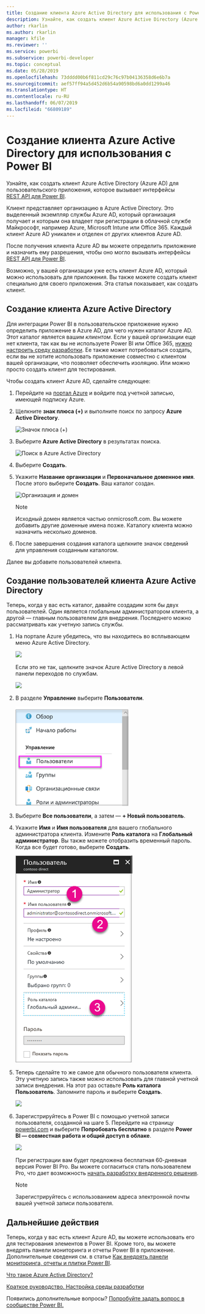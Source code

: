 ```yaml
---
title: Создание клиента Azure Active Directory для использования с Power BI
description: Узнайте, как создать клиент Azure Active Directory (Azure AD) для пользовательского приложения, которое вызывает интерфейсы REST API для Power BI.
author: rkarlin
ms.author: rkarlin
manager: kfile
ms.reviewer: ''
ms.service: powerbi
ms.subservice: powerbi-developer
ms.topic: conceptual
ms.date: 05/28/2019
ms.openlocfilehash: 73dddd00b6f811cd29c76c97b04136358d6e6b7a
ms.sourcegitcommit: aef57ff94a5d452d6b54a90598bd6a0dd1299a46
ms.translationtype: HT
ms.contentlocale: ru-RU
ms.lasthandoff: 06/07/2019
ms.locfileid: "66809189"
---
```

# <a name="create-an-azure-active-directory-tenant-to-use-with-power-bi"></a>Создание клиента Azure Active Directory для использования с Power BI

Узнайте, как создать клиент Azure Active Directory (Azure AD) для пользовательского приложения, которое вызывает интерфейсы [REST API для Power BI](rest-api-reference.md).

Клиент представляет организацию в Azure Active Directory. Это выделенный экземпляр службы Azure AD, который организация получает и которым она владеет при регистрации в облачной службе Майкрософт, например Azure, Microsoft Intune или Office 365. Каждый клиент Azure AD уникален и отделен от других клиентов Azure AD.

После получения клиента Azure AD вы можете определить приложение и назначить ему разрешения, чтобы оно могло вызывать интерфейсы [REST API для Power BI](rest-api-reference.md).

Возможно, у вашей организации уже есть клиент Azure AD, который можно использовать для приложения. Вы также можете создать клиент специально для своего приложения. Эта статья показывает, как создать клиент.

## <a name="create-an-azure-active-directory-tenant"></a>Создание клиента Azure Active Directory

Для интеграции Power BI в пользовательское приложение нужно определить приложение в Azure AD, для чего нужен каталог Azure AD. Этот каталог является вашим *клиентом*. Если у вашей организации еще нет клиента, так как вы не используете Power BI или Office 365, [нужно настроить среду разработки](https://docs.microsoft.com/azure/active-directory/develop/active-directory-howto-tenant). Ее также может потребоваться создать, если вы не хотите использовать приложение совместно с клиентом вашей организации, что позволяет обеспечить изоляцию. Или можно просто создать клиент для тестирования.

Чтобы создать клиент Azure AD, сделайте следующее:

1. Перейдите на [портал Azure](https://portal.azure.com) и войдите под учетной записью, имеющей подписку Azure.

2. Щелкните **знак плюса (+)** и выполните поиск по запросу **Azure Active Directory**.

    ![Значок плюса (+)](media/create-an-azure-active-directory-tenant/new-directory.png)

3. Выберите **Azure Active Directory** в результатах поиска.

    ![Поиск в Azure Active Directory](media/create-an-azure-active-directory-tenant/new-directory2.png)

4. Выберите **Создать**.

5. Укажите **Название организации** и **Первоначальное доменное имя**. После этого выберите **Создать**. Ваш каталог создан.

    ![Организация и домен](media/create-an-azure-active-directory-tenant/organization-and-domain.png)

   > [!NOTE]
   > Исходный домен является частью onmicrosoft.com. Вы можете добавить другие доменные имена позже. Каталогу клиента можно назначить несколько доменов.

6. После завершения создания каталога щелкните значок сведений для управления созданным каталогом.

Далее вы добавите пользователей клиента.

## <a name="create-azure-active-directory-tenant-users"></a>Создание пользователей клиента Azure Active Directory

Теперь, когда у вас есть каталог, давайте создадим хотя бы двух пользователей. Один является глобальным администратором клиента, а другой — главным пользователем для внедрения. Последнего можно рассматривать как учетную запись службы.

1. На портале Azure убедитесь, что вы находитесь во всплывающем меню Azure Active Directory.

    ![](media/create-an-azure-active-directory-tenant/aad-flyout.png)

    Если это не так, щелкните значок Azure Active Directory в левой панели переходов по службам.

    ![](media/create-an-azure-active-directory-tenant/aad-service.png)

2. В разделе **Управление** выберите **Пользователи**.

    ![](media/create-an-azure-active-directory-tenant/users-and-groups.png)

3. Выберите **Все пользователи**, а затем — **+ Новый пользователь**.

4. Укажите **Имя** и **Имя пользователя** для вашего глобального администратора клиента. Измените **Роль каталога** на **Глобальный администратор**. Вы также можете отобразить временный пароль. Когда все будет готово, выберите **Создать**.

    ![](media/create-an-azure-active-directory-tenant/global-admin.png)

5. Теперь сделайте то же самое для обычного пользователя клиента. Эту учетную запись также можно использовать для главной учетной записи внедрения. На этот раз оставьте **Роль каталога** **Пользователь**. Запомните пароль и выберите **Создать**.

    ![](media/create-an-azure-active-directory-tenant/pbiembed-user.png)

6. Зарегистрируйтесь в Power BI с помощью учетной записи пользователя, созданной на шаге 5. Перейдите на страницу [powerbi.com](https://powerbi.microsoft.com/get-started/) и выберите **Попробовать бесплатно** в разделе **Power BI — совместная работа и общий доступ в облаке**.

    ![](media/create-an-azure-active-directory-tenant/try-powerbi-free.png)

    При регистрации вам будет предложена бесплатная 60-дневная версия Power BI Pro. Вы можете согласиться стать пользователем Pro, что дает возможность [начать разработку внедренного решения](embedding-content.md).

   > [!NOTE]
   > Зарегистрируйтесь с использованием адреса электронной почты вашей учетной записи пользователя.

## <a name="next-steps"></a>Дальнейшие действия

Теперь, когда у вас есть клиент Azure AD, вы можете использовать его для тестирования элементов в Power BI. Кроме того, вы можете внедрять панели мониторинга и отчеты Power BI в приложение. Дополнительные сведения см. в статье [Как внедрять панели мониторинга, отчеты и плитки Power BI](embedding-content.md).

[Что такое Azure Active Directory?](https://docs.microsoft.com/azure/active-directory/active-directory-whatis) 
 
[Краткое руководство. Настройка среды разработки](https://docs.microsoft.com/azure/active-directory/develop/active-directory-howto-tenant)  

Появились дополнительные вопросы? [Попробуйте задать вопрос в сообществе Power BI.](http://community.powerbi.com/)
